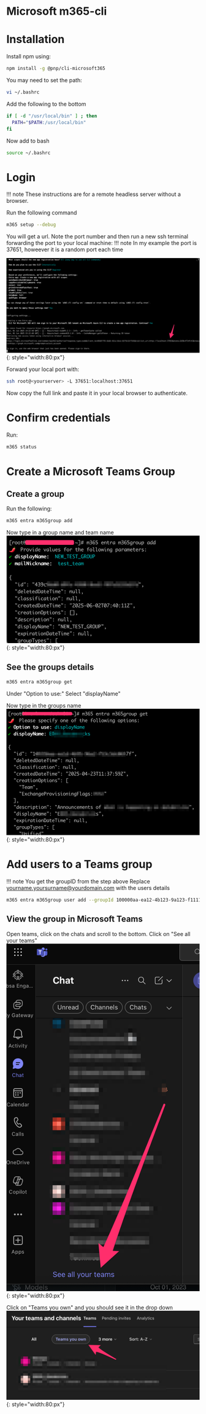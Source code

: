# Microsoft m365-cli

# Installation
Install npm using:
```bash
npm install -g @pnp/cli-microsoft365
```

You may need to set the path:

```bash
vi ~/.bashrc
```

Add the following to the bottom

```bash
if [ -d "/usr/local/bin" ] ; then
  PATH="$PATH:/usr/local/bin"
fi
```
Now add to bash
```bash
source ~/.bashrc
```

# Login
!!! note
    These instructions are for a remote headless server without a browser.

Run the following command
```bash
m365 setup --debug
```

You will get a url. Note the port number and then run a new ssh terminal
forwarding the port to your local machine:
!!! note
    In my example the port is 37651, howeever it is a random port each time

![image](./img/m365_url.png){: style="width:80:px"}

Forward your local port with:
```bash
ssh root@<yourserver> -L 37651:localhost:37651
```

Now copy the full link and paste it in your local browser to authenticate.

# Confirm credentials
Run:
```bash
m365 status
```

# Create a Microsoft Teams Group
## Create a group
Run the following:
```bash
m365 entra m365group add
```
Now type in a group name and team name
![image](./img/365_url_create_group.png){: style="width:80:px"}

## See the groups details
```bash
m365 entra m365group get
```
Under "Option to use:"
Select "displayName"

Now type in the groups name
![image](./img/365_url_view_group.png){: style="width:80:px"}

# Add users to a Teams group

!!! note
    You get the groupID from the step above
    Replace yourname.yoursurname@yourdomain.com with the users details

```bash
m365 entra m365group user add --groupId 100000aa-ea12-4b123-9a123-f1111111 --userNames "yourname.yoursurname@yourdomain.com" --role member
```

## View the group in Microsoft Teams
Open teams, click on the chats and scroll to the bottom.
Click on "See all your teams"
![image](./img/365_teams_1.png){: style="width:80:px"}

Click on "Teams you own" and you should see it in the drop down
![image](./img/365_teams_2.png){: style="width:80:px"}
